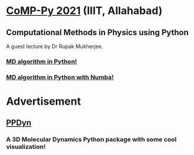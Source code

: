 # [CoMP-Py 2021](https://comppy.iiita.ac.in/) (IIIT, Allahabad)
## Computational Methods in Physics using Python

A guest lecture by Dr Rupak Mukherjee.

### [MD algorithm in Python!](verlet.md)

### [MD algorithm in Python with Numba!](verlet_numba.md)

# Advertisement

## [PPDyn](https://pypi.org/project/PPDyn/)

### A 3D Molecular Dynamics Python package with some cool visualization!
